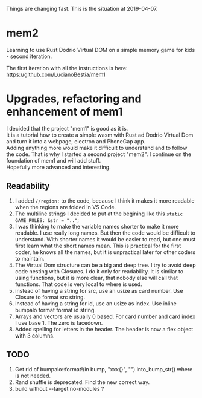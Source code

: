 Things are changing fast. This is the situation at 2019-04-07.
# mem2

Learning to use Rust Dodrio Virtual DOM on a simple memory game for kids - second iteration. 
 
The first iteration with all the instructions is here:  
https://github.com/LucianoBestia/mem1  

# Upgrades, refactoring and enhancement of mem1
I decided that the project "mem1" is good as it is.   
It is a tutorial how to create a simple wasm with Rust ad Dodrio Virtual Dom and turn it into a webpage, electron and PhoneGap app.   
Adding anything more would make it difficult to understand and to follow the code. 
That is why I started a second project "mem2". I continue on the foundation of mem1 and will add stuff.  
Hopefully more advanced and interesting.

## Readability
1. I added `//region:` to the code, because I think it makes it more readable when the regions are folded in VS Code.  
2. The multiline strings I decided to put at the begining like this `static GAME_RULES: &str = ".."`;  
3. I was thinking to make the variable names shorter to make it more readable. I use really long names. But then the code would be difficult to understand. With shorter names it would be easier to read, but one must first learn what the short names mean. This is practical for the first coder, he knows all the names, but it is unpractical later for other coders to maintain.  
4. The Virtual Dom structure can be a big and deep tree. I try to avoid deep code nesting with Closures. I do it only for readability. It is similar to using functions, but it is more clear, that nobody else will call that functions. That code is very local to where is used.  
5. instead of having a string for src, use an usize as card number. Use Closure to format src string. 
6. instead of having a string for id, use an usize as index. Use inline bumpalo format format id string. 
7. Arrays and vectors are usually 0 based. For card number and card index I use base 1. The zero is facedown.
8. Added spelling for letters in the header. The header is now a flex object with 3 columns.


## TODO
1. Get rid of bumpalo::format!(in bump, "xxx{}", "").into_bump_str() where is not needed.
2. Rand shuffle is deprecated. Find the new correct way.
3. build without --target no-modules ?


